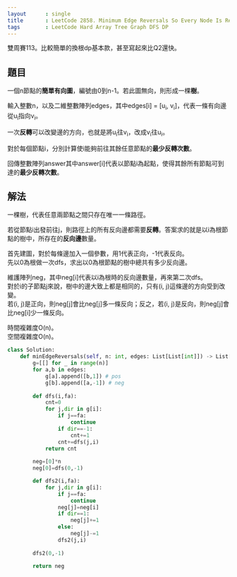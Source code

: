 ```yaml
---
layout      : single
title       : LeetCode 2858. Minimum Edge Reversals So Every Node Is Reachable
tags        : LeetCode Hard Array Tree Graph DFS DP
---
```

雙周賽113。比較簡單的換根dp基本款，甚至寫起來比Q2還快。  

## 題目

一個n節點的**簡單有向圖**，編號由0到n-1。若此圖無向，則形成一棵**樹**。  

輸入整數n，以及二維整數陣列edges，其中edges[i] = [u<sub>i</sub>, v<sub>i</sub>]，代表一條有向邊從u<sub>i</sub>指向v<sub>i</sub>。  

一次**反轉**可以改變邊的方向，也就是將u<sub>i</sub>往v<sub>i</sub>，改成v<sub>i</sub>往u<sub>i</sub>。  

對於每個節點i，分別計算使i能夠前往其餘任意節點的**最少反轉次數**。  

回傳整數陣列answer其中answer[i]代表以節點i為起點，使得其餘所有節點可到達的**最少反轉次數**。  

## 解法

一棵樹，代表任意兩節點之間只存在唯一一條路徑。  

若從節點i出發前往j，則路徑上的所有反向邊都需要**反轉**。答案求的就是以i為根節點的樹中，所存在的**反向邊**數量。  

首先建圖，對於每條邊加入一個參數，用1代表正向，-1代表反向。  
先以0為根做一次dfs，求出以0為根節點的樹中總共有多少反向邊。  

維護陣列neg，其中neg[i]代表以i為根時的反向邊數量，再來第二次dfs。  
對於i的子節點j來說，樹中的邊大致上都是相同的，只有(i, j)這條邊的方向受到改變。  
若(i, j)是正向，則neg[j]會比neg[j]多一條反向；反之，若(i, j)是反向，則neg[j]會比neg[i]少一條反向。  

時間複雜度O(n)。  
空間複雜度O(n)。  

```python
class Solution:
    def minEdgeReversals(self, n: int, edges: List[List[int]]) -> List[int]:
        g=[[] for _ in range(n)]
        for a,b in edges:
            g[a].append([b,1]) # pos
            g[b].append([a,-1]) # neg
            
        def dfs(i,fa):
            cnt=0
            for j,dir in g[i]:
                if j==fa:
                    continue
                if dir==-1:
                    cnt+=1
                cnt+=dfs(j,i)
            return cnt
        
        neg=[0]*n
        neg[0]=dfs(0,-1)

        def dfs2(i,fa):
            for j,dir in g[i]:
                if j==fa:
                    continue
                neg[j]=neg[i]
                if dir==1:
                    neg[j]+=1
                else:
                    neg[j]-=1
                dfs2(j,i)
        
        dfs2(0,-1)
        
        return neg
```
